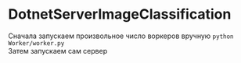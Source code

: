 # DotnetServerImageClassification

Сначала запускаем произвольное число воркеров вручную `python Worker/worker.py`\
Затем запускаем сам сервер
